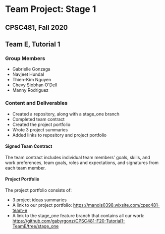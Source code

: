 # Team Project: Stage 1
## CPSC481, Fall 2020
## Team E, Tutorial 1

### Group Members
- Gabrielle Gonzaga
- Navjeet Hundal
- Thien-Kim Nguyen
- Chevy Siobhan O'Dell
- Manny Rodriguez

### Content and Deliverables
- Created a repository, along with a stage_one branch
- Completed team contract 
- Created the project portfolio 
- Wrote 3 project summaries
- Added links to repository and project portfolio

#### Signed Team Contract
The team contract includes individual team members' goals, skills, and work preferences, team goals, roles and expectations, and signatures from each team member.

#### Project Portfolio
The project portfolio consists of:
- 3 project ideas summaries
- A link to our project portfolio: https://manols0398.wixsite.com/cpsc481-team-e 
- A link to the stage_one feature branch that contains all our work: https://github.com/gabyrgonz/CPSC481-F20-Tutorial1-TeamE/tree/stage_one

